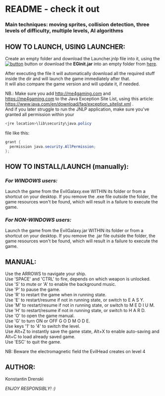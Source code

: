 # README - check it out

### Main techniques: moving sprites, collision detection, three levels of difficulty, multiple levels, AI algorithms

## HOW TO LAUNCH, USING LAUNCHER:

Create an empty folder and download the Launcher.jnlp file into it, using the [![button](https://java.com/js/webstart.png)](https://me4gaming.com/LauncherEG/Launcher.jnlp) button or download the **EGinit.jar** into an empty folder from [here](https://github.com/Hunterszone/MyJavaGames/blob/master/EvilGalaxy/EGInit.jar?raw=true).  

After executing the file it will automatically download all the required stuff inside the dir 
and will launch the game immediately after that.  
It will also compare the game version and will update it, if needed.

NB.: Make sure you add http://me4gaming.com and https://me4gaming.com to the Java Exception Site List, using this article: https://www.java.com/en/download/faq/exception_sitelist.xml .  
And if you later struggle to run the JNLP application, make sure you've granted all permission within your 

```java
<jre location>\lib\security\java.policy
```
file like this:
  
```java
grant {
  permission java.security.AllPermission;
};
```

## HOW TO INSTALL/LAUNCH (manually):

### *For WINDOWS users:*   
Launch the game from the EvilGalaxy.exe WITHIN its folder or from a shortcut on your desktop. If you remove the .exe file outside the folder, the game resources won't be found, which will result in a failure to execute the game.

### *For NON-WINDOWS users:*   
Launch the game from the EvilGalaxy.jar WITHIN its folder or from a shortcut on your desktop. If you remove the .jar file outside the folder, the game resources won't be found, which will result in a failure to execute the game.



## MANUAL: 

Use the ARROWS to navigate your ship.   
Use 'SPACE' and 'CTRL' to fire, depends on which weapon is unlocked.  
Use 'S' to mute or 'A' to enable the background music.  
Use 'P' to pause the game.  
Use 'R' to restart the game when in running state.  
Use 'E' to restart/resume if not in running state, or switch to E A S Y.  
Use 'M' to restart/resume if not in running state, or switch to M E D I U M.  
Use 'H' to restart/resume if not in running state, or switch to H A R D.  
Use 'O' to open the game manual.  
Use 'G' to turn ON or OFF G O D M O D E.  
Use keys '1' to '4' to switch the level.  
Use Alt+Z to instantly save the game state, Alt+X to enable auto-saving and Alt+C to load already saved game.   
Use 'ESC' to quit the game.  

NB: Beware the electromagnetic field the EvilHead creates on level 4 

## AUTHOR: 

Konstantin Drenski


*ENJOY RESPONSIBLY! :)*
